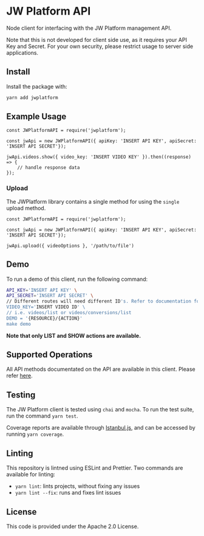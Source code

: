 # JW Platform API

Node client for interfacing with the JW Platform management API.

Note that this is not developed for client side use, as it requires your API Key and Secret. For your own security, please restrict usage to server side applications.

## Install

Install the package with:

```bash
yarn add jwplatform
```

## Example Usage

```node
const JWPlatformAPI = require('jwplatform');

const jwApi = new JWPlatformAPI({ apiKey: 'INSERT API KEY', apiSecret: 'INSERT API SECRET'});

jwApi.videos.show({ video_key: 'INSERT VIDEO KEY' }).then((response) => { 
    // handle response data 
});
```

### Upload

The JWPlatform library contains a single method for using the `single` upload method.

```node
const JWPlatformAPI = require('jwplatform');

const jwApi = new JWPlatformAPI({ apiKey: 'INSERT API KEY', apiSecret: 'INSERT API SECRET'});

jwApi.upload({ videoOptions }, '/path/to/file')
```

## Demo

To run a demo of this client, run the following command:

```bash
API_KEY='INSERT API KEY' \
API_SECRET='INSERT API SECRET' \
// Different routes will need different ID's. Refer to documentation for required fields.
VIDEO_KEY='INSERT VIDEO ID' \
// i.e. videos/list or videos/conversions/list
DEMO = '{RESOURCE}/{ACTION}'
make demo
```

**Note that only LIST and SHOW actions are available.**

## Supported Operations

All API methods documentated on the API are available in this client. Please refer [here](https://beta-developer.jwplayer.com/jwplayer/reference).

## Testing

The JW Platform client is tested using `chai` and `mocha`. To run the test suite, run the command `yarn test`.

Coverage reports are available through [Istanbul.js](https://istanbul.js.org/), and can be accessed by running `yarn coverage`.

## Linting

This repository is lintned using ESLint and Prettier. Two commands are available for linting:

- `yarn lint`: lints projects, without fixing any issues
- `yarn lint --fix`: runs and fixes lint issues 

## License

This code is provided under the Apache 2.0 License.

